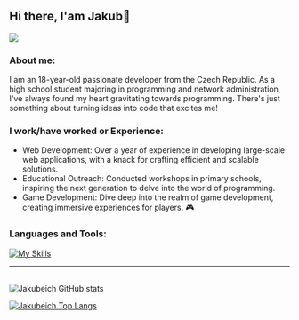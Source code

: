 ## Hi there, I'am Jakub👋

[![](https://visitcount.itsvg.in/api?id=Jakubeich&label=Profile%20Views&color=0&icon=5&pretty=true)](https://visitcount.itsvg.in)

### About me:
I am an 18-year-old passionate developer from the Czech Republic. As a high school student majoring in programming and network administration, I've always found my heart gravitating towards programming. There's just something about turning ideas into code that excites me!

### I work/have worked or Experience:
- Web Development: Over a year of experience in developing large-scale web applications, with a knack for crafting efficient and scalable solutions.
- Educational Outreach: Conducted workshops in primary schools, inspiring the next generation to delve into the world of programming.
- Game Development: Dive deep into the realm of game development, creating immersive experiences for players. 🎮

### Languages and Tools:

[![My Skills](https://skills.thijs.gg/icons?i=js,html,sass,java,python,flask,jquery,vue,mysql,c#)](https://skills.thijs.gg)

<hr>

\
![Jakubeich GitHub stats](https://github-readme-stats.vercel.app/api?username=Jakubeich&include_all_commits=true)

[![Jakubeich Top Langs](https://github-readme-stats.vercel.app/api/top-langs/?username=Jakubeich)](https://github.com/anuraghazra/github-readme-stats)

[twitter]: https://twitter.com/mitrega_jakub
[email]: mailto:jakubmitrega1@gmail.com
